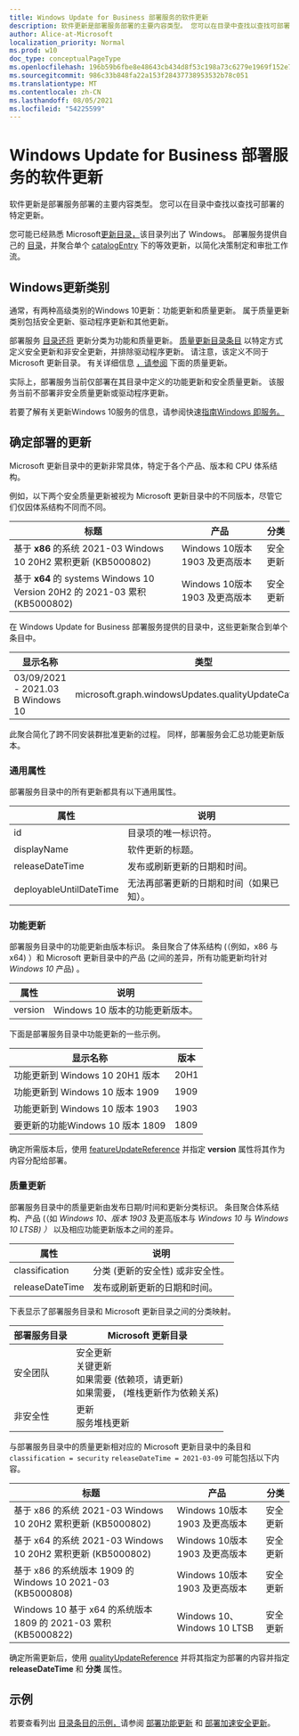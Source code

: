 ```yaml
---
title: Windows Update for Business 部署服务的软件更新
description: 软件更新是部署服务部署的主要内容类型。 您可以在目录中查找以查找可部署的特定更新。
author: Alice-at-Microsoft
localization_priority: Normal
ms.prod: w10
doc_type: conceptualPageType
ms.openlocfilehash: 196b59b6fbe8e48643cb434d8f53c198a73c6279e1969f152e7efec9e9d97834
ms.sourcegitcommit: 986c33b848fa22a153f28437738953532b78c051
ms.translationtype: MT
ms.contentlocale: zh-CN
ms.lasthandoff: 08/05/2021
ms.locfileid: "54225599"
---
```

# <a name="software-updates-with-the-windows-update-for-business-deployment-service"></a>Windows Update for Business 部署服务的软件更新

软件更新是部署服务部署的主要内容类型。 您可以在目录中查找以查找可部署的特定更新。

您可能已经熟悉 Microsoft[更新目录，](https://www.catalog.update.microsoft.com/)该目录列出了 Windows。 部署服务提供自己的 [目录](/graph/api/resources/windowsupdates-catalog)，并聚合单个 [catalogEntry](/graph/api/resources/windowsupdates-catalogentry) 下的等效更新，以简化决策制定和审批工作流。

## <a name="windows-update-categories"></a>Windows更新类别

通常，有两种高级类别的Windows 10更新：功能更新和质量更新。 属于质量更新类别包括安全更新、驱动程序更新和其他更新。

部署服务 [目录还将](/graph/api/resources/windowsupdates-catalog?view=graph-rest-beta&preserve-view=true) 更新分类为功能和质量更新。 [质量更新目录条目](/graph/api/resources/windowsupdates-qualityupdatecatalogentry?view=graph-rest-beta&preserve-view=true) 以特定方式定义安全更新和非安全更新，并排除驱动程序更新。 请注意，该定义不同于 Microsoft 更新目录。 有关详细信息 [，请参阅](#quality-updates) 下面的质量更新。

实际上，部署服务当前仅部署在其目录中定义的功能更新和安全质量更新。 该服务当前不部署非安全质量更新或驱动程序更新。

若要了解有关更新Windows 10服务的信息，请参阅快速[指南Windows 即服务。](https://docs.microsoft.com/windows/deployment/update/waas-quick-start)

## <a name="identifying-updates-for-deployment"></a>确定部署的更新

Microsoft 更新目录中的更新非常具体，特定于各个产品、版本和 CPU 体系结构。 

例如，以下两个安全质量更新被视为 Microsoft 更新目录中的不同版本，尽管它们仅因体系结构不同而不同。

| 标题                                                                                   | 产品                           | 分类   |
|-----------------------------------------------------------------------------------------|------------------------------------|------------------|
| 基于 **x86** 的系统 2021-03 Windows 10 20H2 累积更新 (KB5000802)  | Windows 10版本 1903 及更高版本 | 安全更新 |
| 基于 **x64** 的 systems Windows 10 Version 20H2 的 2021-03 累积 (KB5000802)  | Windows 10版本 1903 及更高版本 | 安全更新 |

在 Windows Update for Business 部署服务提供的目录中，这些更新聚合到单个条目中。

| 显示名称                                           | 类型                                                     |
|--------------------------------------------------------|----------------------------------------------------------|
| 03/09/2021 - 2021.03 B Windows 10 | microsoft.graph.windowsUpdates.qualityUpdateCatalogEntry |

此聚合简化了跨不同安装群批准更新的过程。 同样，部署服务会汇总功能更新版本。

### <a name="common-properties"></a>通用属性

部署服务目录中的所有更新都具有以下通用属性。

| 属性                | 说明                                                        |
|-------------------------|--------------------------------------------------------------------|
| id                      | 目录项的唯一标识符。                           |
| displayName             | 软件更新的标题。                                      |
| releaseDateTime         | 发布或刷新更新的日期和时间。                |
| deployableUntilDateTime | 无法再部署更新的日期和时间（如果已知）。|

### <a name="feature-updates"></a>功能更新

部署服务目录中的功能更新由版本标识。 条目聚合了体系结构 (（例如，x86 与 x64) ）和 Microsoft 更新目录中的产品 (之间的差异，所有功能更新均针对 *Windows 10* 产品) 。

| 属性 | 说明                                       |
|----------|---------------------------------------------------|
| version  | Windows 10 版本的功能更新版本。|

下面是部署服务目录中功能更新的一些示例。

| 显示名称                               | 版本 |
|--------------------------------------------|---------|
| 功能更新到 Windows 10 20H1 版本 | 20H1    |
| 功能更新到 Windows 10 版本 1909 | 1909    |
| 功能更新到 Windows 10 版本 1903 | 1903    |
| 要更新的功能Windows 10 版本 1809 | 1809    |

确定所需版本后，使用 [featureUpdateReference](/graph/api/resources/windowsupdates-featureupdatereference) 并指定 **version** 属性将其作为内容分配给部署。

### <a name="quality-updates"></a>质量更新

部署服务目录中的质量更新由发布日期/时间和更新分类标识。 条目聚合体系结构、产品 (（如 *Windows 10、版本 1903* 及更高版本与 *Windows 10* 与 *Windows 10 LTSB) ）* 以及相应功能更新版本之间的差异。

| 属性 | 说明 |
|----------|-------------|
| classification | 分类 (更新的安全性) 或非安全性。 |
| releaseDateTime | 发布或刷新更新的日期和时间。 |

下表显示了部署服务目录和 Microsoft 更新目录之间的分类映射。

| 部署服务目录 | Microsoft 更新目录                                                                                                               |
|------------------|--------------------------------------------------------------------------------------------------------------------------------|
| 安全团队         | 安全更新<br>关键更新<br>如果需要 (依赖项，请更新) <br>如果需要， (堆栈更新作为依赖关系)  |
| 非安全性     | 更新<br>服务堆栈更新                                                                                               |

与部署服务目录中的质量更新相对应的 Microsoft 更新目录中的条目和 `classification = security` `releaseDateTime = 2021-03-09` 可能包括以下内容。

| 标题                                                                                   | 产品                           | 分类   |
|-----------------------------------------------------------------------------------------|------------------------------------|------------------|
| 基于 x86 的系统 2021-03 Windows 10 20H2 累积更新 (KB5000802)  | Windows 10版本 1903 及更高版本 | 安全更新 |
| 基于 x64 的系统 2021-03 Windows 10 20H2 累积更新 (KB5000802)  | Windows 10版本 1903 及更高版本 | 安全更新 |
| 基于 x86 的系统版本 1909 的 Windows 10 2021-03 (KB5000808)  | Windows 10版本 1903 及更高版本 | 安全更新 |
| Windows 10 基于 x64 的系统版本 1809 的 2021-03 累积 (KB5000822)  | Windows 10、Windows 10 LTSB        | 安全更新 |

确定所需更新后，使用 [qualityUpdateReference](/graph/api/resources/windowsupdates-qualityupdatereference) 并将其指定为部署的内容并指定 **releaseDateTime** 和 **分类** 属性。

## <a name="examples"></a>示例

若要查看列出 [目录条目的示例，](/graph/api/windowsupdates-catalog-list-entries)请参阅 [部署功能更新](windowsupdates-deploy-update.md) 和 [部署加速安全更新](windowsupdates-deploy-expedited-update.md)。